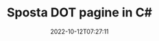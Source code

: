 ---
############################# Static ############################
layout: "auto-gen-merger"
date: 2022-10-12T07:27:11
draft: false
otherformats: dotm dotx epub html mht mhtml odp ods odt one otp ott pdf pps ppsx ppt

############################# Head ############################
head_title: "Sposta DOT pagine in C#"
head_description: "Sposta le pagine all'interno di un documento DOT in C# in qualsiasi posizione utilizzando l'API di fusione dei documenti."

############################# Header ############################
title: "Sposta DOT pagine in C#"
description: "Sposta DOT pagine con poche righe di codice .NET."
bg_image: "https://cms.admin.containerize.com/templates/aspose/App_Themes/V3/images/bg/header1.png"
bg_overlay: false
button:
    enable: true
    icon: "fas fa-arrow-down"
    label: "Scarica la prova gratuita"
    link: "https://downloads.groupdocs.com/merger/net"

############################# SubMenu ############################
submenu:
    enable: true

    left:
        img_alt: "GroupDocs.Merger for .NET"
        image: "https://cms.admin.containerize.com/templates/groupdocs/images/product-logos/90x90-noborder/groupdocs-merger-net.png"
        product: "GroupDocs.Merger"
        platform: ".NET"

    middle:
        button:

            # button loop
            - link: "https://apireference.groupdocs.com/merger/net"
              text: "Riferimento API"

            # button loop
            - link: "https://github.com/groupdocs-merger"
              text: "Esempi di codice"

            # button loop
            - link: "https://products.groupdocs.app/merger/family"
              text: "Dimostrazioni dal vivo"

            # button loop
            - link: "https://purchase.groupdocs.com/pricing/merger/net"
              text: "Prezzo"

    right:
        link_download: "https://downloads.groupdocs.com/merger"
        link_learn: "https://docs.groupdocs.com/merger/net"
        link_buy: "https://purchase.groupdocs.com"

############################# About ############################
about:
    enable: true
    title: "Informazioni sull'API GroupDocs.Merger for .NET"
    content: |
        [GroupDocs.Merger for .NET](/it/merger/net/) offre una soluzione semplice per unire e dividere in modo sicuro tra un'ampia gamma di formati di documenti tra cui PDF, Microsoft Office (Word, Excel, PowerPoint , OneNote), OpenDocument, HTML, immagini e molti altri all'interno delle applicazioni .NET. Aggiungendo solo poche righe di codice, esegui diverse operazioni sui documenti come spostare, rimuovere, ruotare, scambiare, estrarre o modificare l'orientamento delle pagine all'interno dei documenti. L'API per la fusione dei documenti supporta anche l'anteprima delle pagine del documento come immagine per analizzare la struttura del documento, la formattazione e il contenuto della pagina.
        
        L'API GroupDocs.Merger è la scelta giusta per le soluzioni aziendali che richiedono funzionalità di spostamento delle pagine dei file. Queste API sono ben supportate su tutti i principali sistemi operativi e piattaforme, incluso .NET Framework, .NET Standard, .NET Core, Mono.

############################# Steps ############################
steps:
    enable: true
    title_left: "Sposta DOT pagine di file in .NET"
    content_left: |
        [GroupDocs.Merger for .NET](/it/merger/net/) consente agli sviluppatori di C# di spostare facilmente le pagine all'interno di un file DOT implementando alcuni semplici passaggi .
        
        * Inizializza **MoveOptions** per specificare i numeri di pagina correnti e nuovi.
        * Crea una nuova istanza di **Merger** e passa il percorso del documento di origine come parametro del costruttore.
        * Chiama **MovePage** e passa l'oggetto **MoveOptions**.
        * Chiama **Salva** e specifica il percorso del file per salvare il documento risultante.

    title_right: "Requisiti di sistema"
    content_right: |
        Le API GroupDocs.Merger for .NET sono supportate su tutte le principali piattaforme e sistemi operativi. Prima di eseguire il codice seguente, assicurati di avere i seguenti prerequisiti installati sul tuo sistema.

        * Sistemi operativi: Microsoft Windows, Linux, MacOS
        * Ambienti di sviluppo: Visual Studio, Xamarin, MonoDevelop
        * Quadri: .NET Framework, .NET Standard, .NET Core, Mono
        * Scarica l'ultima versione di GroupDocs.Merger for .NET da [NuGet](https://www.nuget.org/packages/groupdocs.merger)
         
    code: |
     {{% merger/additional-styles %}}
     {{< merger/code-merger title="Come spostare le pagine di file DOT utilizzando il codice di esempio C#">}}

        ```csharp    
        // Sposta le pagine dei file DOT utilizzando l'API GroupDocs.Merger
        int pageNumber = 6;
        int newPageNumber = 1;

        // Inizializza la classe MoveOptions per specificare i numeri di pagina correnti e nuovi
        MoveOptions moveOptions = new MoveOptions(pageNumber, newPageNumber);

        // Istanzia la fusione con il documento di input DOT
        using (Merger merger = new Merger("input.dot"))
          {
            // Chiama il metodo MovePage e passagli l'oggetto MoveOptions
            merger.MovePage(moveOptions);
    
            // Chiama il metodo Save e passa il percorso del file desiderato per salvare il documento di output
            merger.Save("output.dot");
          }
        ```
     {{< /merger/code-merger >}}

############################# Demos ############################
demos:
    enable: true
    title: "Demo dal vivo - Sposta DOT pagine online"
    content: |
       Sposta subito DOT pagine di file visitando il sito Web [GroupDocs.Merger Live Demos](https://products.groupdocs.app/splitter/move-pages/dot).
       La demo dal vivo ha i seguenti vantaggi.
        
############################# About Formats ############################
about_formats:
    enable: true

############################# More Formats ############################
more_formats:
    enable: true
    title: "Sposta pagine di altri formati di documenti"
    content: |
        .NET documenta l'API di fusione e divisione per formati di file e immagini. Sposta alcuni dei formati di file più diffusi come indicato di seguito.

############################# Back to top ###############################
back_to_top:
    enable: true
---